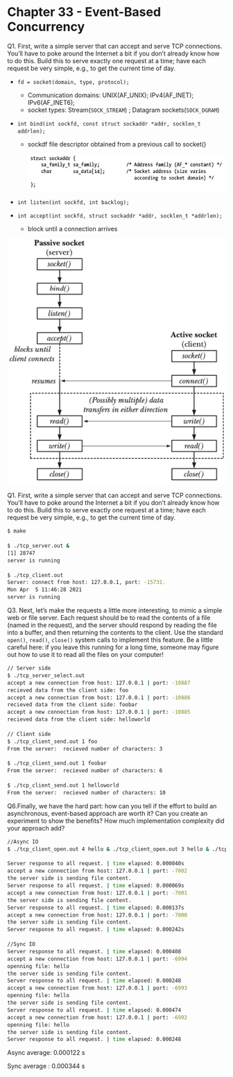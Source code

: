 # Chapter 33 - Event-Based Concurrency

Q1. First, write a simple server that can accept and serve TCP connections. You’ll have to poke around the Internet a bit if you don’t already know how to do this. Build this to serve exactly one request at a time; have each request be very simple, e.g., to get the current time of day.

- `fd = socket(domain, type, protocol);`
    - Communication domains: UNIX(AF_UNIX); IPv4(AF_INET); IPv6(AF_INET6);
    - socket types: Stream(`SOCK_STREAM`) ; Datagram sockets(`SOCK_DGRAM`)
- `int bind(int sockfd, const struct sockaddr *addr, socklen_t addrlen);`
    - sockdf file descriptor obtained from a previous call to socket()

        ![Chapter%2033%20-%20Event-Based%20Concurrency%2003cf2022c9ef4a829df798d469542b14/Untitled.png](Chapter%2033%20-%20Event-Based%20Concurrency%2003cf2022c9ef4a829df798d469542b14/Untitled.png)

- `int listen(int sockfd, int backlog);`
- `int accept(int sockfd, struct sockaddr *addr, socklen_t *addrlen);`
    - block until a connection arrives

![Chapter%2033%20-%20Event-Based%20Concurrency%2003cf2022c9ef4a829df798d469542b14/Untitled%201.png](Chapter%2033%20-%20Event-Based%20Concurrency%2003cf2022c9ef4a829df798d469542b14/Untitled%201.png)

Q1. First, write a simple server that can accept and serve TCP connections. You’ll have to poke around the Internet a bit if you don’t already know how to do this. Build this to serve exactly one request at a time; have each request be very simple, e.g., to get the current time of day.

```bash
$ make

$ ./tcp_server.out &
[1] 28747
server is running

$ ./tcp_client.out
Server: connect from host: 127.0.0.1, port: -15731.
Mon Apr  5 11:46:28 2021
server is running
```

Q3. Next, let’s make the requests a little more interesting, to mimic a simple web or file server. Each request should be to read the contents of a file (named in the request), and the server should respond by reading the file into a buffer, and then returning the contents to the client. Use the standard `open()`, `read()`, `close()` system calls to implement this feature. Be a little careful here: if you leave this running for a long time, someone may figure out how to use it to read all the files on your computer!

```bash
// Server side
$ ./tcp_server_select.out
accept a new connection from host: 127.0.0.1 | port: -10887
recieved data from the client side: foo
accept a new connection from host: 127.0.0.1 | port: -10886
recieved data from the client side: foobar
accept a new connection from host: 127.0.0.1 | port: -10885
recieved data from the client side: helloworld

// Client side
$ ./tcp_client_send.out 1 foo
From the server:  recieved number of characters: 3

$ ./tcp_client_send.out 1 foobar
From the server:  recieved number of characters: 6

$ ./tcp_client_send.out 1 helloworld
From the server:  recieved number of characters: 10
```

Q6.Finally, we have the hard part: how can you tell if the effort to build an asynchronous, event-based approach are worth it? Can you create an experiment to show the benefits? How much implementation complexity did your approach add?

```bash
//Async IO
$ ./tcp_client_open.out 4 hello & ./tcp_client_open.out 3 hello & ./tcp_client_open.out 2 hello & ./tcp_client_open.out 1 hello &

Server response to all request. | time elapsed: 0.000040s
accept a new connection from host: 127.0.0.1 | port: -7002
the server side is sending file content.
Server response to all request. | time elapsed: 0.000069s
accept a new connection from host: 127.0.0.1 | port: -7001
the server side is sending file content.
Server response to all request. | time elapsed: 0.000137s
accept a new connection from host: 127.0.0.1 | port: -7000
the server side is sending file content.
Server response to all request. | time elapsed: 0.000242s

//Sync IO
Server response to all request. | time elapsed: 0.000408
accept a new connection from host: 127.0.0.1 | port: -6994
openning file: hello
the server side is sending file content.
Server response to all request. | time elapsed: 0.000248
accept a new connection from host: 127.0.0.1 | port: -6993
openning file: hello
the server side is sending file content.
Server response to all request. | time elapsed: 0.000474
accept a new connection from host: 127.0.0.1 | port: -6992
openning file: hello
the server side is sending file content.
Server response to all request. | time elapsed: 0.000248
```

Async average:  0.000122 s

Sync average  :  0.000344 s